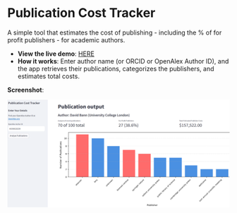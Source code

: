 # Publication Cost Tracker
A simple tool that estimates the cost of publishing - including the % of for profit publishers - for academic authors.

- **View the live demo**: [HERE](https://pubanalyser.streamlit.app/) 
- **How it works**: Enter author name (or ORCID or OpenAlex Author ID), and the app retrieves their publications, categorizes the publishers, and estimates total costs.

**Screenshot**:

![Screenshot of the Publication Cost Tracker](screenshot.png)
